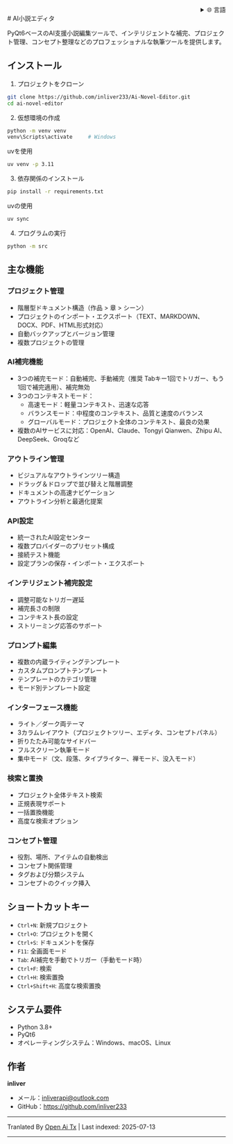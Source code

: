 <div align="right">
  <details>
    <summary >🌐 言語</summary>
    <div>
      <div align="right">
        <p><a href="https://openaitx.github.io/view.html?user=inliver233&project=Ai-Novel-Editor&lang=en">English</a></p>
        <p><a href="https://openaitx.github.io/view.html?user=inliver233&project=Ai-Novel-Editor&lang=zh-CN">简体中文</a></p>
        <p><a href="https://openaitx.github.io/view.html?user=inliver233&project=Ai-Novel-Editor&lang=zh-TW">繁體中文</a></p>
        <p><a href="https://openaitx.github.io/view.html?user=inliver233&project=Ai-Novel-Editor&lang=ja">日本語</a></p>
        <p><a href="https://openaitx.github.io/view.html?user=inliver233&project=Ai-Novel-Editor&lang=ko">한국어</a></p>
        <p><a href="https://openaitx.github.io/view.html?user=inliver233&project=Ai-Novel-Editor&lang=hi">हिन्दी</a></p>
        <p><a href="https://openaitx.github.io/view.html?user=inliver233&project=Ai-Novel-Editor&lang=th">ไทย</a></p>
        <p><a href="https://openaitx.github.io/view.html?user=inliver233&project=Ai-Novel-Editor&lang=fr">Français</a></p>
        <p><a href="https://openaitx.github.io/view.html?user=inliver233&project=Ai-Novel-Editor&lang=de">Deutsch</a></p>
        <p><a href="https://openaitx.github.io/view.html?user=inliver233&project=Ai-Novel-Editor&lang=es">Español</a></p>
        <p><a href="https://openaitx.github.io/view.html?user=inliver233&project=Ai-Novel-Editor&lang=it">Itapano</a></p>
        <p><a href="https://openaitx.github.io/view.html?user=inliver233&project=Ai-Novel-Editor&lang=ru">Русский</a></p>
        <p><a href="https://openaitx.github.io/view.html?user=inliver233&project=Ai-Novel-Editor&lang=pt">Português</a></p>
        <p><a href="https://openaitx.github.io/view.html?user=inliver233&project=Ai-Novel-Editor&lang=nl">Nederlands</a></p>
        <p><a href="https://openaitx.github.io/view.html?user=inliver233&project=Ai-Novel-Editor&lang=pl">Polski</a></p>
        <p><a href="https://openaitx.github.io/view.html?user=inliver233&project=Ai-Novel-Editor&lang=ar">العربية</a></p>
        <p><a href="https://openaitx.github.io/view.html?user=inliver233&project=Ai-Novel-Editor&lang=fa">فارسی</a></p>
        <p><a href="https://openaitx.github.io/view.html?user=inliver233&project=Ai-Novel-Editor&lang=tr">Türkçe</a></p>
        <p><a href="https://openaitx.github.io/view.html?user=inliver233&project=Ai-Novel-Editor&lang=vi">Tiếng Việt</a></p>
        <p><a href="https://openaitx.github.io/view.html?user=inliver233&project=Ai-Novel-Editor&lang=id">Bahasa Indonesia</a></p>
      </div>
    </div>
  </details>
</div>
# AI小説エディタ

PyQt6ベースのAI支援小説編集ツールで、インテリジェントな補完、プロジェクト管理、コンセプト整理などのプロフェッショナルな執筆ツールを提供します。

## インストール

1. プロジェクトをクローン
```bash
git clone https://github.com/inliver233/Ai-Novel-Editor.git
cd ai-novel-editor
```

2. 仮想環境の作成
```bash
python -m venv venv
venv\Scripts\activate     # Windows
```
uvを使用
```bash
uv venv -p 3.11
```
3. 依存関係のインストール
```bash
pip install -r requirements.txt
```
uvの使用
```bash
uv sync
```

4. プログラムの実行
```bash
python -m src
```

## 主な機能

### プロジェクト管理
- 階層型ドキュメント構造（作品 > 章 > シーン）
- プロジェクトのインポート・エクスポート（TEXT、MARKDOWN、DOCX、PDF、HTML形式対応）
- 自動バックアップとバージョン管理
- 複数プロジェクトの管理
### AI補完機能
- 3つの補完モード：自動補完、手動補完（推奨 Tabキー1回でトリガー、もう1回で補完適用）、補完無効
- 3つのコンテキストモード：
  - 高速モード：軽量コンテキスト、迅速な応答
  - バランスモード：中程度のコンテキスト、品質と速度のバランス
  - グローバルモード：プロジェクト全体のコンテキスト、最良の効果
- 複数のAIサービスに対応：OpenAI、Claude、Tongyi Qianwen、Zhipu AI、DeepSeek、Groqなど

### アウトライン管理
- ビジュアルなアウトラインツリー構造
- ドラッグ＆ドロップで並び替えと階層調整
- ドキュメントの高速ナビゲーション
- アウトライン分析と最適化提案

### API設定
- 統一されたAI設定センター
- 複数プロバイダーのプリセット構成
- 接続テスト機能
- 設定プランの保存・インポート・エクスポート
### インテリジェント補完設定
- 調整可能なトリガー遅延
- 補完長さの制限
- コンテキスト長の設定
- ストリーミング応答のサポート

### プロンプト編集
- 複数の内蔵ライティングテンプレート
- カスタムプロンプトテンプレート
- テンプレートのカテゴリ管理
- モード別テンプレート設定

### インターフェース機能
- ライト／ダーク両テーマ
- 3カラムレイアウト（プロジェクトツリー、エディタ、コンセプトパネル）
- 折りたたみ可能なサイドバー
- フルスクリーン執筆モード
- 集中モード（文、段落、タイプライター、禅モード、没入モード）

### 検索と置換
- プロジェクト全体テキスト検索
- 正規表現サポート
- 一括置換機能
- 高度な検索オプション

### コンセプト管理
- 役割、場所、アイテムの自動検出
- コンセプト関係管理
- タグおよび分類システム
- コンセプトのクイック挿入

## ショートカットキー

- `Ctrl+N`: 新規プロジェクト
- `Ctrl+O`: プロジェクトを開く
- `Ctrl+S`: ドキュメントを保存
- `F11`: 全画面モード
- `Tab`: AI補完を手動でトリガー（手動モード時）
- `Ctrl+F`: 検索
- `Ctrl+H`: 検索置換
- `Ctrl+Shift+H`: 高度な検索置換
## システム要件

- Python 3.8+
- PyQt6
- オペレーティングシステム：Windows、macOS、Linux

## 作者

**inliver**
- メール：inliverapi@outlook.com  
- GitHub：https://github.com/inliver233

---

Tranlated By [Open Ai Tx](https://github.com/OpenAiTx/OpenAiTx) | Last indexed: 2025-07-13

---